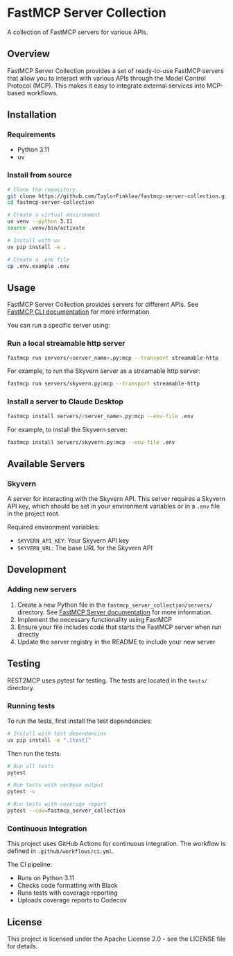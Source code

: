 # FastMCP Server Collection

A collection of FastMCP servers for various APIs.

## Overview

FastMCP Server Collection provides a set of ready-to-use FastMCP servers that allow you to interact with various APIs through the Model Control Protocol (MCP). This makes it easy to integrate external services into MCP-based workflows.

## Installation

### Requirements

- Python 3.11
- uv

### Install from source

```bash
# Clone the repository
git clone https://github.com/TaylorFinklea/fastmcp-server-collection.git
cd fastmcp-server-collection

# Create a virtual environment
uv venv --python 3.11
source .venv/bin/activate

# Install with uv
uv pip install -e .

# Create a .env file
cp .env.example .env
```

## Usage

FastMCP Server Collection provides servers for different APIs. See [FastMCP CLI documentation](https://gofastmcp.com/deployment/cli) for more information.

You can run a specific server using:

### Run a local streamable http server

```bash
fastmcp run servers/<server_name>.py:mcp --transport streamable-http
```

For example, to run the Skyvern server as a streamable http server:

```bash
fastmcp run servers/skyvern.py:mcp --transport streamable-http
```

### Install a server to Claude Desktop

```bash
fastmcp install servers/<server_name>.py:mcp --env-file .env
```

For example, to install the Skyvern server:

```bash
fastmcp install servers/skyvern.py:mcp --env-file .env
```

## Available Servers

### Skyvern

A server for interacting with the Skyvern API. This server requires a Skyvern API key, which should be set in your environment variables or in a `.env` file in the project root.

Required environment variables:
- `SKYVERN_API_KEY`: Your Skyvern API key
- `SKYVERN_URL`: The base URL for the Skyvern API

## Development

### Adding new servers

1. Create a new Python file in the `fastmcp_server_collection/servers/` directory. See [FastMCP Server documentation](https://gofastmcp.com/servers/fastmcp) for more information.
2. Implement the necessary functionality using FastMCP
3. Ensure your file includes code that starts the FastMCP server when run directly
4. Update the server registry in the README to include your new server

## Testing

REST2MCP uses pytest for testing. The tests are located in the `tests/` directory.

### Running tests

To run the tests, first install the test dependencies:

```bash
# Install with test dependencies
uv pip install -e ".[test]"
```

Then run the tests:

```bash
# Run all tests
pytest

# Run tests with verbose output
pytest -v

# Run tests with coverage report
pytest --cov=fastmcp_server_collection
```

### Continuous Integration

This project uses GitHub Actions for continuous integration. The workflow is defined in `.github/workflows/ci.yml`.

The CI pipeline:
- Runs on Python 3.11
- Checks code formatting with Black
- Runs tests with coverage reporting
- Uploads coverage reports to Codecov

## License

This project is licensed under the Apache License 2.0 - see the LICENSE file for details.
